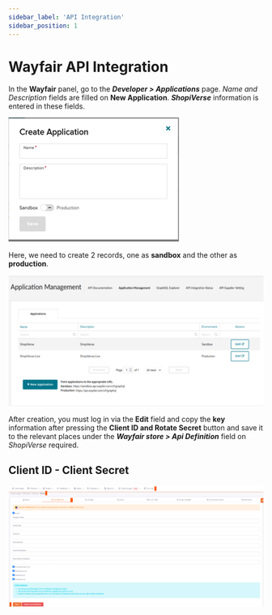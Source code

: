 ```yaml
---
sidebar_label: 'API Integration'
sidebar_position: 1
---
```



# Wayfair API Integration

In the **Wayfair** panel, go to the ***Developer > Applications*** page.
*Name and Description* fields are filled on **New Application**. ***ShopiVerse*** information is entered in these fields.

![WayfairCreateApplication](../wayfair/img/WayfairCreate.png)

Here, we need to create 2 records, one as **sandbox** and the other as **production**.

![ShopiVerseSetting](../wayfair/img/WayfairManagement.png)

After creation, you must log in via the **Edit** field and copy the **key** information after pressing the **Client ID and Rotate Secret** button and save it to the relevant places under the ***Wayfair store > Api Definition*** field on *ShopiVerse* required.

## Client ID - Client Secret

![ShopiVerseSettingShopApi](../wayfair/img/Wayfairshopapi.png)